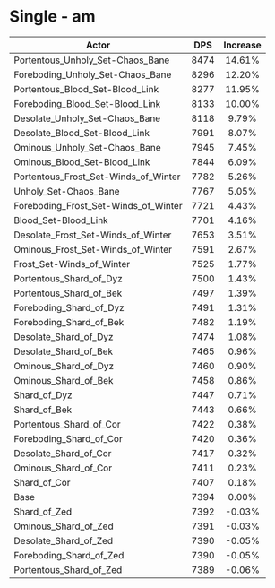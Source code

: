 # Single - am
| Actor | DPS | Increase |
|---|:---:|:---:|
|Portentous_Unholy_Set-Chaos_Bane|8474|14.61%|
|Foreboding_Unholy_Set-Chaos_Bane|8296|12.20%|
|Portentous_Blood_Set-Blood_Link|8277|11.95%|
|Foreboding_Blood_Set-Blood_Link|8133|10.00%|
|Desolate_Unholy_Set-Chaos_Bane|8118|9.79%|
|Desolate_Blood_Set-Blood_Link|7991|8.07%|
|Ominous_Unholy_Set-Chaos_Bane|7945|7.45%|
|Ominous_Blood_Set-Blood_Link|7844|6.09%|
|Portentous_Frost_Set-Winds_of_Winter|7782|5.26%|
|Unholy_Set-Chaos_Bane|7767|5.05%|
|Foreboding_Frost_Set-Winds_of_Winter|7721|4.43%|
|Blood_Set-Blood_Link|7701|4.16%|
|Desolate_Frost_Set-Winds_of_Winter|7653|3.51%|
|Ominous_Frost_Set-Winds_of_Winter|7591|2.67%|
|Frost_Set-Winds_of_Winter|7525|1.77%|
|Portentous_Shard_of_Dyz|7500|1.43%|
|Portentous_Shard_of_Bek|7497|1.39%|
|Foreboding_Shard_of_Dyz|7491|1.31%|
|Foreboding_Shard_of_Bek|7482|1.19%|
|Desolate_Shard_of_Dyz|7474|1.08%|
|Desolate_Shard_of_Bek|7465|0.96%|
|Ominous_Shard_of_Dyz|7460|0.90%|
|Ominous_Shard_of_Bek|7458|0.86%|
|Shard_of_Dyz|7447|0.71%|
|Shard_of_Bek|7443|0.66%|
|Portentous_Shard_of_Cor|7422|0.38%|
|Foreboding_Shard_of_Cor|7420|0.36%|
|Desolate_Shard_of_Cor|7417|0.32%|
|Ominous_Shard_of_Cor|7411|0.23%|
|Shard_of_Cor|7407|0.18%|
|Base|7394|0.00%|
|Shard_of_Zed|7392|-0.03%|
|Ominous_Shard_of_Zed|7391|-0.03%|
|Desolate_Shard_of_Zed|7390|-0.05%|
|Foreboding_Shard_of_Zed|7390|-0.05%|
|Portentous_Shard_of_Zed|7389|-0.06%|
